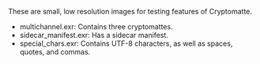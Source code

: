 These are small, low resolution images for testing features of Cryptomatte. 

* multichannel.exr: Contains three cryptomattes. 
* sidecar_manifest.exr: Has a sidecar manifest. 
* special_chars.exr: Contains UTF-8 characters, as well as spaces, quotes, and commas. 

